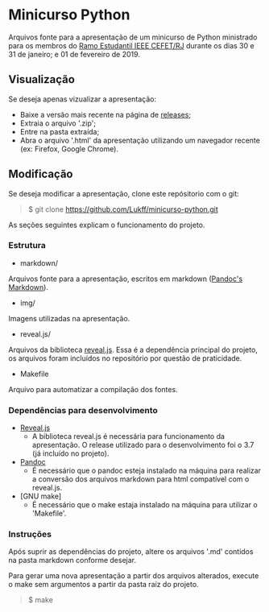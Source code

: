 # Minicurso Python

Arquivos fonte para a apresentação de um minicurso de Python ministrado para os membros do [Ramo Estudantil IEEE CEFET/RJ](https://www.facebook.com/ramocefet/) durante os dias 30 e 31 de janeiro; e 01 de fevereiro de 2019.

## Visualização

Se deseja apenas vizualizar a apresentação:
- Baixe a versão mais recente na página de [releases](https://github.com/Lukff/minicurso-python/releases);
- Extraia o arquivo '.zip';
- Entre na pasta extraída;
- Abra o arquivo '.html' da apresentação utilizando um navegador recente (ex: Firefox, Google Chrome).

## Modificação

Se deseja modificar a apresentação, clone este repósitorio com o git:

> $ git clone https://github.com/Lukff/minicurso-python.git

As seções seguintes explicam o funcionamento do projeto.

### Estrutura

- markdown/

Arquivos fonte para a apresentação, escritos em markdown ([Pandoc's Markdown](https://pandoc.org/MANUAL.html#pandocs-markdown)).

- img/

Imagens utilizadas na apresentação.

- reveal.js/

Arquivos da biblioteca [reveal.js](https://revealjs.com/). Essa é a dependência principal do projeto, os arquivos foram incluídos no repositório por questão de praticidade.

- Makefile

Arquivo para automatizar a compilação dos fontes.

### Dependências para desenvolvimento

- [Reveal.js](https://revealjs.com/)
  - A biblioteca reveal.js é necessária para funcionamento da apresentação. O release utilizado para o desenvolvimento foi o 3.7 (já incluído no projeto).
- [Pandoc](https://pandoc.org/)
  - É necessário que o pandoc esteja instalado na máquina para  realizar a conversão dos arquivos markdown para html compatível com o reveal.js.
- [GNU make]
  - É necessário que o make estaja instalado na máquina para utilizar o 'Makefile'.

### Instruções

Após suprir as dependências do projeto, altere os arquivos '.md' contidos na pasta markdown conforme desejar.

Para gerar uma nova apresentação a partir dos arquivos alterados, execute o make sem argumentos a partir da pasta raíz do projeto.

> $ make
